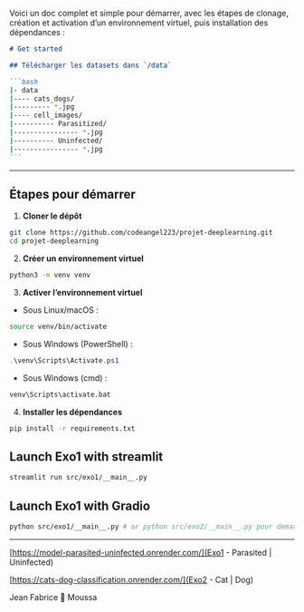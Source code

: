 Voici un doc complet et simple pour démarrer, avec les étapes de clonage, création et activation d’un environnement virtuel, puis installation des dépendances :

````markdown
# Get started

## Télécharger les datasets dans `/data`

```bash
|- data
|---- cats_dogs/
|--------- *.jpg
|---- cell_images/
|---------- Parasitized/
|---------------- *.jpg
|---------- Uninfected/
|---------------- *.jpg
```
````

---

## Étapes pour démarrer

1. **Cloner le dépôt**

```bash
git clone https://github.com/codeangel223/projet-deeplearning.git
cd projet-deeplearning
```

2. **Créer un environnement virtuel**

```bash
python3 -m venv venv
```

3. **Activer l’environnement virtuel**

- Sous Linux/macOS :

```bash
source venv/bin/activate
```

- Sous Windows (PowerShell) :

```powershell
.\venv\Scripts\Activate.ps1
```

- Sous Windows (cmd) :

```cmd
venv\Scripts\activate.bat
```

4. **Installer les dépendances**

```bash
pip install -r requirements.txt
```

## Launch Exo1 with streamlit

```bash
streamlit run src/exo1/__main__.py
```

## Launch Exo1 with Gradio

```bash
python src/exo1/__main__.py # or python src/exo2/__main__.py pour demarrer Exo2
```

---

[https://model-parasited-uninfected.onrender.com/](Exo1 - Parasited | Uninfected)

[https://cats-dog-classification.onrender.com/](Exo2 - Cat | Dog)

Jean Fabrice 🤝 Moussa
